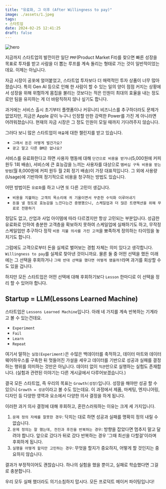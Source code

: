 ```yaml
---
title: "유료화, 그 이후 (After Willingness to pay)"
image: ./assets/1.jpeg
tags:
- 스타트업
date: 2024-02-25 12:41:25
draft: false
---
```


![hero](./assets/1.jpeg)

지금까지 스타트업의 발전이란 일단 `PMF`(Product Market Fit)를 찾으면 빠른 성장을 목표로 투자를 받고 사람을 더 뽑는 루프를 계속 돌리는 형태로 가는 것이 일반적이었는데요. 이제는 아닙니다.

자금 시장이 공포에 얼어붙었고, 스타트업 투자보다 더 매력적인 투자 상품이 너무 많아졌습니다. 특히 Gen AI 등으로 인해 한 사람이 할 수 있는 일의 양이 점점 커지는 상황에서 성장을 위해 위험하게 몸집을 불리는 것보다는 적은 인원이 최대의 효율을 내는 정도로만 팀을 유지하는 게 더 바람직하지 않나 싶기도 합니다.

과거에는 서비스 출시 초기부터 플랫폼이나 커뮤니티 비즈니스를 추구하더라도 문제가 없었지만, 지금은 Apple 같이 누구나 인정할 만한 강력한 Power를 가진 게 아니라면 어려워졌습니다. 현재의 자금 시장은 그 정도 인원이 모일 때까지 기다려주지 않습니다.

그러다 보니 많은 스타트업이 `매출`에 대한 챌린지를 받고 있습니다.

- `그래서 돈은 어떻게 벌건가요?`
- `광고 말고 다른 BM은 없나요?`

서비스를 유료화한다고 하면 사용자 행동에 대해 `단건으로 비용을 받거나`(5,000원에 커피 원두 1회 배송), 서비스에 큰 효능감을 느끼는 사용자를 대상으로 `멤버십 구독 비용을 받는 방법`(월 8,000원에 커피 원두 월 2회 정기 배송)이 가장 대표적입니다. 그 외에 사용량(Usage)에 기반하여 정기적으로 비용을 청구하는 방법도 있습니다.

어떤 방법이든 `유료화`를 하고 나면 또 다른 고민이 생깁니다.

- `비용을 지불하는 고객의 목소리에 귀 기울이면서 꾸준한 수익화 이루어내기`
- `돈을 낼 정도로 효능감을 느낀다는건 증명했으니, 스케일업과 더 많은 트랜잭션을 위해 무료로 전환하기`

정답도 없고, 산업과 사업 아이템에 따라 다르겠지만 항상 고민되는 부분입니다. 성급한 유료화로 인하여 충분한 고객층을 확보하지 못하여 스케일업에 실패하기도 하고, 무작정 스케일업만 추구하다 정작 `비용 지불 의사를 가진 고객`을 뾰족하게 정의하는 타이밍을 놓치기도 합니다.

그럼에도 고객으로부터 돈을 실제로 벌어보는 경험 자체는 의미 있다고 생각합니다. `Willingness to pay`를 실제로 찾아낸 것이니까요. 물론 둘 중 어떤 선택을 했든 미래에는 그 선택을 후회하거나 `그때 반대 선택을 했다면 어떻게 됐을까?`라며 과거를 회상할 수도 있을 겁니다.

하지만 모든 스타트업은 어떤 선택에 대해 후회하기보다 `Lesson` 한마디로 이 선택을 정리 할 수 있어야 합니다.

## Startup = LLM(Lessons Learned Machine)

스타트업은 `Lessons Learned Machine`입니다. 아래 네 가지를 계속 반복하는 기계라고 볼 수 있는건데요.

- `Experiment`
- `Fail`
- `Learn`
- `Repeat`

여기서 말하는 `실험(Experiment)`은 수많은 백데이터를 축적하고, 데이터 마트와 데이터 웨어하우스를 구축한 뒤 멋들어진 가설을 세우고 데이터를 기반으로 성공과 실패를 결정하는 행위를 의미하는 것만은 아닙니다. 데이터 없이 `직관`만으로 실행하는 실험도 존재합니다. (실험과 관련된 이야기는 다른 게시글에서 다루어보겠습니다.)

결국 모든 스타트업, 즉 우리의 목표는 `Growth(성장)`입니다. 성장을 해야만 성공 할 수 있으니 `Growth = 성공`이라고 볼 수도 있는데요. 이 과정에서 제품, 마케팅, 엔지니어링, 디자인 등 다양한 영역과 요소에서 다양한 의사 결정을 하게 됩니다.

이러한 과거 의사 결정에 대해 후회하고, 혼란스러워하는 이유는 크게 세 가지입니다.

1. `문제 정의 자체를 잘못한 경우`: 닥치는 대로 하면 성공과 실패를 명확히 정의 내릴 수 없습니다.
2. `문제 정의는 잘 했는데, 전진과 후진을 반복하는 경우`: 방향을 잡았다면 멈추지 말고 달려야 합니다. 앞으로 갔다가 뒤로 갔다 반복하는 경우 '그때 최선을 다할걸'이라며 후회하게 됩니다.
3. `실행을 어떻게 할지만 고민하는 경우`: 무엇을 할지가 중요하지, 어떻게 할 것인지는 중요하지 않습니다.

결과가 부정적이어도 괜찮습니다. 하나의 실험을 했을 뿐이고, 실패로 학습했다면 그걸로 충분합니다.

우리 모두 실패 했더라도 의기소침하지 맙시다. 모든 프로덕트 메이커 파이팅입니다!